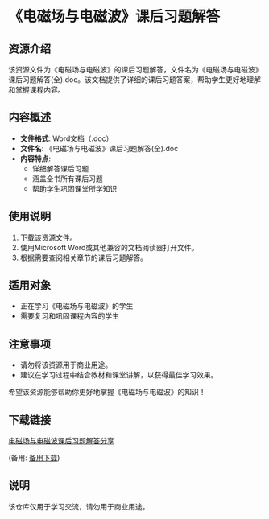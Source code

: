 # 《电磁场与电磁波》课后习题解答

## 资源介绍

该资源文件为《电磁场与电磁波》的课后习题解答，文件名为《电磁场与电磁波》课后习题解答(全).doc。该文档提供了详细的课后习题答案，帮助学生更好地理解和掌握课程内容。

## 内容概述

- **文件格式**: Word文档（.doc）
- **文件名**: 《电磁场与电磁波》课后习题解答(全).doc
- **内容特点**: 
  - 详细解答课后习题
  - 涵盖全书所有课后习题
  - 帮助学生巩固课堂所学知识

## 使用说明

1. 下载该资源文件。
2. 使用Microsoft Word或其他兼容的文档阅读器打开文件。
3. 根据需要查阅相关章节的课后习题解答。

## 适用对象

- 正在学习《电磁场与电磁波》的学生
- 需要复习和巩固课程内容的学生

## 注意事项

- 请勿将该资源用于商业用途。
- 建议在学习过程中结合教材和课堂讲解，以获得最佳学习效果。

希望该资源能够帮助你更好地掌握《电磁场与电磁波》的知识！

## 下载链接
[电磁场与电磁波课后习题解答分享](https://pan.quark.cn/s/f6a7a3949682) 

(备用: [备用下载](https://pan.baidu.com/s/1Q3bS7j6VLTKgES0-W9aRCg?pwd=1234))

## 说明

该仓库仅用于学习交流，请勿用于商业用途。
